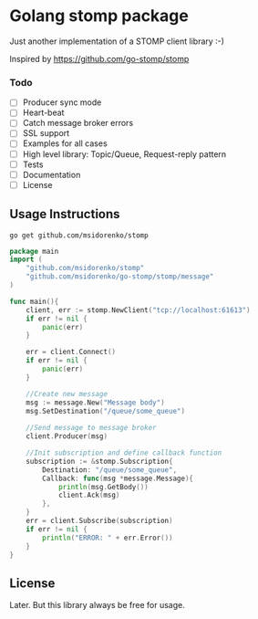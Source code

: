 # Golang stomp package

Just another implementation of a STOMP client library :-)

Inspired by https://github.com/go-stomp/stomp 

### Todo
- [ ] Producer sync mode
- [ ] Heart-beat  
- [ ] Catch message broker errors
- [ ] SSL support
- [ ] Examples for all cases
- [ ] High level library: Topic/Queue, Request-reply pattern  
- [ ] Tests
- [ ] Documentation
- [ ] License

## Usage Instructions

```
go get github.com/msidorenko/stomp
```

```go
package main
import (
	"github.com/msidorenko/stomp"
	"github.com/msidorenko/go-stomp/stomp/message"
)

func main(){
    client, err := stomp.NewClient("tcp://localhost:61613")
    if err != nil {
    	panic(err)
    }

	err = client.Connect()
	if err != nil {
		panic(err)
	}

    //Create new message
    msg := message.New("Message body")
    msg.SetDestination("/queue/some_queue")
    
    //Send message to message broker
    client.Producer(msg)

    //Init subscription and define callback function
    subscription := &stomp.Subscription{
        Destination: "/queue/some_queue",
        Callback: func(msg *message.Message){
            println(msg.GetBody())
            client.Ack(msg)
        },
    }
    err = client.Subscribe(subscription)
    if err != nil {
        println("ERROR: " + err.Error())
    }
}
```

## License
Later. But this library always be free for usage.
